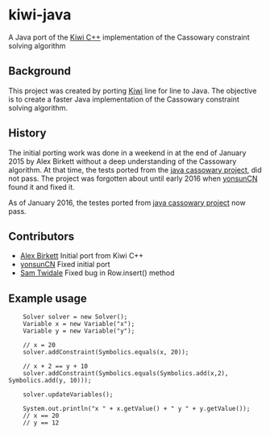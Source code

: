 # kiwi-java
A Java port of the [Kiwi C++](https://github.com/nucleic/kiwi) implementation of the Cassowary constraint solving algorithm

## Background
This project was created by porting [Kiwi](https://github.com/nucleic/kiwi) line for line to Java. The objective is to create a faster Java implementation of the Cassowary constraint solving algorithm.

## History

The initial porting work was done in a weekend in at the end of January 2015 by Alex Birkett without a deep understanding of the Cassowary algorithm. 
At that time, the tests ported from the [java cassowary project](https://github.com/pybee/cassowary-java), did not pass. 
The project was forgotten about until early 2016 when [yonsunCN](https://github.com/yongsunCN) found it and fixed it. 

As of January 2016, the testes ported from [java cassowary project](https://github.com/pybee/cassowary-java) now pass. 

## Contributors

* [Alex Birkett](https://github.com/alexbirkett) Initial port from Kiwi C++
* [yonsunCN](https://github.com/yongsunCN) Fixed initial port
* [Sam Twidale](https://github.com/Tw1ddle) Fixed bug in Row.insert() method

## Example usage

        Solver solver = new Solver();
        Variable x = new Variable("x");
        Variable y = new Variable("y");

        // x = 20
        solver.addConstraint(Symbolics.equals(x, 20));

        // x + 2 == y + 10
        solver.addConstraint(Symbolics.equals(Symbolics.add(x,2), Symbolics.add(y, 10)));

        solver.updateVariables();
        
        System.out.println("x " + x.getValue() + " y " + y.getValue());
        // x == 20
        // y == 12


